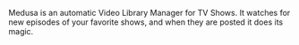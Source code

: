 Medusa is an automatic Video Library Manager for TV Shows. It watches for new episodes of your favorite shows, and when they are posted it does its magic.

